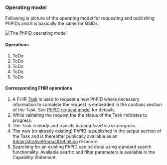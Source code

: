 ### Operating model

Following is picture of the operating model for requesting and publishing PhPIDs and it is basically the same for GSIDs. 

<img src="OperatingModel.png" alt="The PhPID operating model"/>
<br clear="all"/>

#### Operations
1. ToDo 
2. ToDo 
3. ToDo 
4. ToDo 
5. ToDo 

#### Corresponding FHIR operations 
1. A FHIR <a href="StructureDefinition-Task-who-php-phpid.html">Task</a> is used to request a new PhPID where necessary information to complete the request is embedded in the contains section of the Task. See <a href="phpIdRequest.html">PhPID request model</a> for detasils.  
2. While valitating the request the the status of the Task indicates to progress.  
3. The Task is _ready_ and transits to _completed_ via _in-progress_. 
4. The new (or already existing) PhPID is published in the output section of the Task and is thereafter publically available as an <a href="StructureDefinition-AdministrableProductDefinition-who-php.html">AdministrativeProductDefinition</a> resource.
5. Searching for an existing PhPID can be done using standard search functionality. Available searhc and filter parameters is available in the Capability Statement.
